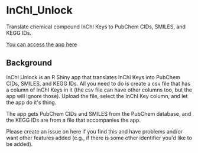 # InChI_Unlock
Translate chemical compound InChI Keys to PubChem CIDs, SMILES, and KEGG IDs.

[You can access the app here](https://chrisbrydges.shinyapps.io/InChI_Unlock/)

## Background
InChI Unlock is an R Shiny app that translates InChI Keys into PubChem CIDs, SMILES, and KEGG IDs. All you need to do is create a csv file that has a column of InChI Keys in it (the csv file can have other columns too, but the app will ignore those). Upload the file, select the InChI Key column, and let the app do it's thing.

The app gets PubChem CIDs and SMILES from the PubChem database, and the KEGG IDs are from a file that accompanies the app.

Please create an issue on here if you find this and have problems and/or want other features added (e.g., if there is some other identifier you'd like to be added).

